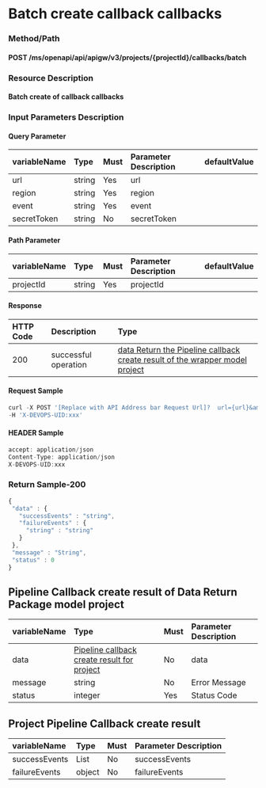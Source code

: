  # Batch create callback callbacks 

 ### Method/Path 

 #### POST  /ms/openapi/api/apigw/v3/projects/{projectId}/callbacks/batch 

 ### Resource Description 

 #### Batch create of callback callbacks 

 ### Input Parameters Description 

 #### Query Parameter 

 | variableName| Type| Must| Parameter Description| defaultValue| 
 | :--- | :--- | :--- | :--- | :--- | 
 | url | string |Yes|  url || 
 | region | string |Yes|  region || 
 | event | string |Yes|  event || 
 | secretToken | string |No|  secretToken || 

 #### Path Parameter 

 | variableName| Type| Must| Parameter Description| defaultValue| 
 | :--- | :--- | :--- | :--- | :--- | 
 | projectId | string |Yes|  projectId || 

 #### Response 

 | HTTP Code| Description| Type| 
 | :--- | :--- | :--- | 
 | 200 | successful operation |[data Return the Pipeline callback create result of the wrapper model project](create-callbacks-in-batches.md)| 

 #### Request Sample 

 ```javascript 
 curl -X POST '[Replace with API Address bar Request Url]?  url={url}&amp;region={region}&amp;event={event}&amp;secretToken={secretToken}' \ 
 -H 'X-DEVOPS-UID:xxx' 
 ``` 

 #### HEADER Sample 

 ```javascript 
 accept: application/json 
 Content-Type: application/json 
 X-DEVOPS-UID:xxx 
 ``` 

 ### Return Sample-200 

 ```javascript 
 { 
  "data" : { 
    "successEvents" : "string", 
    "failureEvents" : { 
      "string" : "string" 
    } 
  }, 
  "message" : "String", 
  "status" : 0 
 } 
 ``` 

 ## Pipeline Callback create result of Data Return Package model project 

 | variableName| Type| Must| Parameter Description| 
 | :--- | :--- | :--- | :--- | 
 | data |[Pipeline callback create result for project](create-callbacks-in-batches.md)| No| data| 
 | message | string |No| Error Message| 
 | status | integer |Yes| Status Code| 

 ## Project Pipeline Callback create result 

 | variableName| Type| Must| Parameter Description| 
 | :--- | :--- | :--- | :--- | 
 | successEvents | List |No|  successEvents | 
 | failureEvents | object |No|  failureEvents | 